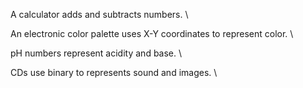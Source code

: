 A calculator adds and subtracts numbers. \

An electronic color palette uses X-Y coordinates to represent color. \

pH numbers represent acidity and base. \

CDs use binary to represents sound and images. \
